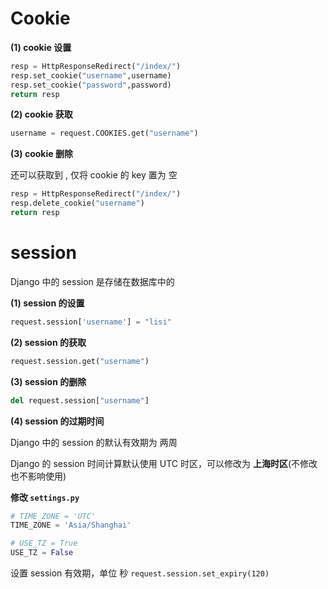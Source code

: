 # Cookie

**(1) cookie 设置**

```python
resp = HttpResponseRedirect("/index/")
resp.set_cookie("username",username)
resp.set_cookie("password",password)
return resp
```

**(2) cookie 获取**

```python
username = request.COOKIES.get("username")
```

**(3) cookie 删除**

还可以获取到 , 仅将 cookie 的 key 置为 空

```python
resp = HttpResponseRedirect("/index/")
resp.delete_cookie("username")
return resp
```

# session

Django 中的 session 是存储在数据库中的

**(1) session 的设置**

```python
request.session['username'] = "lisi"
```

**(2) session 的获取**

```python
request.session.get("username")
```

**(3) session 的删除**

```python
del request.session["username"]
```

**(4) session 的过期时间**

Django 中的 session 的默认有效期为 两周

Django 的 session 时间计算默认使用 UTC 时区，可以修改为 **上海时区**(不修改也不影响使用)

**修改 `settings.py`**

```python
# TIME_ZONE = 'UTC'
TIME_ZONE = 'Asia/Shanghai'

# USE_TZ = True
USE_TZ = False
```

设置 session 有效期，单位 秒
`request.session.set_expiry(120)`
